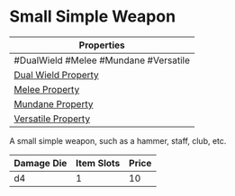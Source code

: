 # Small Simple Weapon

| Properties                                                               |
| ------------------------------------------------------------------------ |
| #DualWield #Melee #Mundane #Versatile                                    |
| [Dual Wield Property](../Weapon%20Properties/Dual%20Wield%20Property.md) |
| [Melee Property](../Weapon%20Properties/Melee%20Property.md)             |
| [Mundane Property](../../../Material%20Properties/Mundane%20Property.md) |
| [Versatile Property](../Weapon%20Properties/Versatile%20Property.md)     |
A small simple weapon, such as a hammer, staff, club, etc.

| Damage Die | Item Slots | Price |
| ---------- | ---------- | ----- |
| d4         | 1          | 10    |
